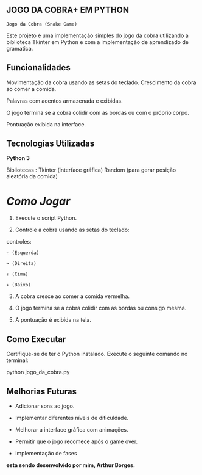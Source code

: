 ## JOGO DA COBRA+ EM PYTHON
`Jogo da Cobra (Snake Game)`

Este projeto é uma implementação simples do jogo da cobra utilizando a biblioteca Tkinter em Python e com a implementação de aprendizado de gramatica.

## Funcionalidades

Movimentação da cobra usando as setas do teclado.
Crescimento da cobra ao comer a comida.

Palavras com acentos armazenada e exibidas.

O jogo termina se a cobra colidir com as bordas ou com o próprio corpo.

Pontuação exibida na interface.

## Tecnologias Utilizadas

**Python 3**

Bibliotecas :
Tkinter (interface gráfica)
Random (para gerar posição aleatória da comida)

# *Como Jogar*

1. Execute o script Python.

2. Controle a cobra usando as setas do teclado:

controles:

    ← (Esquerda)

    → (Direita)

    ↑ (Cima)

    ↓ (Baixo)


3. A cobra cresce ao comer a comida vermelha.

4. O jogo termina se a cobra colidir com as bordas ou consigo mesma.

5. A pontuação é exibida na tela.

## Como Executar

Certifique-se de ter o Python instalado. Execute o seguinte comando no terminal:

python jogo_da_cobra.py

## Melhorias Futuras

- Adicionar sons ao jogo.

- Implementar diferentes níveis de dificuldade.

- Melhorar a interface gráfica com animações.

- Permitir que o jogo recomece após o game over.

- implementação de fases

**esta sendo desenvolvido por mim, Arthur Borges.**


